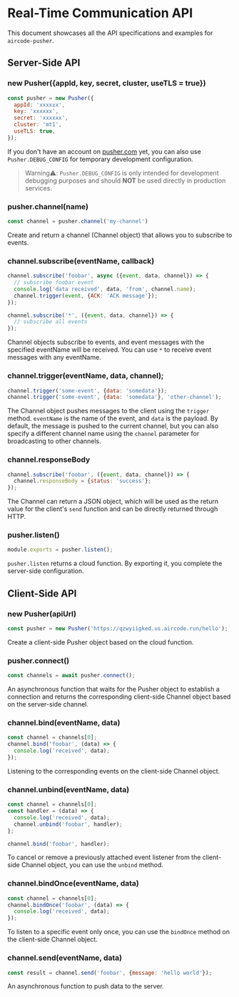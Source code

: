 # Real-Time Communication API

This document showcases all the API specifications and examples for `aircode-pusher`.

## Server-Side API

### new Pusher({appId, key, secret, cluster, useTLS = true})

```js
const pusher = new Pusher({
  appId: 'xxxxxx',
  key: 'xxxxxx',
  secret: 'xxxxxx',
  cluster: 'mt1',
  useTLS: true,
});
```

If you don't have an account on [pusher.com](https://pusher.com) yet, you can also use `Pusher.DEBUG_CONFIG` for temporary development configuration.

> Warning⚠️: `Pusher.DEBUG_CONFIG` is only intended for development debugging purposes and should **NOT** be used directly in production services.

### pusher.channel(name)

```js
const channel = pusher.channel('my-channel')
```

Create and return a channel (Channel object) that allows you to subscribe to events.

### channel.subscribe(eventName, callback)

```js
channel.subscribe('foobar', async ({event, data, channel}) => {
  // subscribe foobar event
  console.log('data received', data, 'from', channel.name);
  channel.trigger(event, {ACK: 'ACK message'});
});

channel.subscribe('*', ({event, data, channel}) => {
  // subscribe all events
});
```

Channel objects subscribe to events, and event messages with the specified eventName will be received. You can use `*` to receive event messages with any eventName.

### channel.trigger(eventName, data, channel);

```js
channel.trigger('some-event', {data: 'somedata'});
channel.trigger('some-event', {data: 'somedata'}, 'other-channel');
```

The Channel object pushes messages to the client using the `trigger` method. `eventName` is the name of the event, and `data` is the payload. By default, the message is pushed to the current channel, but you can also specify a different channel name using the `channel` parameter for broadcasting to other channels.

### channel.responseBody

```js
channel.subscribe('foobar', ({event, data, channel}) => {
  channel.responseBody = {status: 'success'};
});
```

The Channel can return a JSON object, which will be used as the return value for the client's `send` function and can be directly returned through HTTP.

### pusher.listen()

```js
module.exports = pusher.listen();
```

`pusher.listen` returns a cloud function. By exporting it, you complete the server-side configuration.

## Client-Side API

### new Pusher(apiUrl)

```js
const pusher = new Pusher('https://qzwyiigked.us.aircode.run/hello');
```

Create a client-side Pusher object based on the cloud function.

### pusher.connect()

```js
const channels = await pusher.connect();
```

An asynchronous function that waits for the Pusher object to establish a connection and returns the corresponding client-side Channel object based on the server-side channel.

### channel.bind(eventName, data)

```js
const channel = channels[0];
channel.bind('foobar', (data) => {
  console.log('received', data);
});
```

Listening to the corresponding events on the client-side Channel object.

### channel.unbind(eventName, data)

```js
const channel = channels[0];
const handler = (data) => {
  console.log('received', data);
  channel.unbind('foobar', handler);
};

channel.bind('foobar', handler);
```

To cancel or remove a previously attached event listener from the client-side Channel object, you can use the `unbind` method. 

### channel.bindOnce(eventName, data)

```js
const channel = channels[0];
channel.bindOnce('foobar', (data) => {
  console.log('received', data);
});
```

To listen to a specific event only once, you can use the `bindOnce` method on the client-side Channel object. 

### channel.send(eventName, data)

```js
const result = channel.send('foobar', {message: 'hello world'});
```

An asynchronous function to push data to the server.
